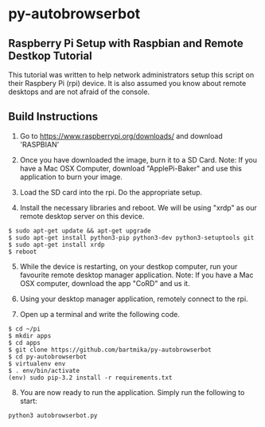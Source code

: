 # py-autobrowserbot 
## Raspberry Pi Setup with Raspbian and Remote Destkop Tutorial
This tutorial was written to help network administrators setup this script on 
their Raspbery Pi (rpi) device. It is also assumed you know about remote desktops and are not afraid of the console.

## Build Instructions
1. Go to https://www.raspberrypi.org/downloads/ and download 'RASPBIAN'

2. Once you have downloaded the image, burn it to a SD Card. Note: If you have a Mac OSX Computer, download "ApplePi-Baker" and use this application to burn your image.

3. Load the SD card into the rpi. Do the appropriate setup.

4. Install the necessary libraries and reboot. We will be using "xrdp" as our remote desktop server on this device.
```
$ sudo apt-get update && apt-get upgrade
$ sudo apt-get install python3-pip python3-dev python3-setuptools git
$ sudo apt-get install xrdp
$ reboot
```

5. While the device is restarting, on your destkop computer, run your favourite remote desktop manager application. Note: If you have a Mac OSX computer, download the app "CoRD" and us it.

6. Using your desktop manager application, remotely connect to the rpi.

7. Open up a terminal and write the following code.

```
$ cd ~/pi
$ mkdir apps
$ cd apps
$ git clone https://github.com/bartmika/py-autobrowserbot
$ cd py-autobrowserbot
$ virtualenv env
$ . env/bin/activate
(env) sudo pip-3.2 install -r requirements.txt
```

8. You are now ready to run the application. Simply run the following to start:
```
python3 autobrowserbot.py
```